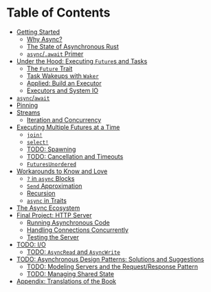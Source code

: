 # Table of Contents

- [Getting Started](01_getting_started/01_chapter.md)
  - [Why Async?](01_getting_started/02_why_async.md)
  - [The State of Asynchronous Rust](01_getting_started/03_state_of_async_rust.md)
  - [`async`/`.await` Primer](01_getting_started/04_async_await_primer.md)
- [Under the Hood: Executing `Future`s and Tasks](02_execution/01_chapter.md)
  - [The `Future` Trait](02_execution/02_future.md)
  - [Task Wakeups with `Waker`](02_execution/03_wakeups.md)
  - [Applied: Build an Executor](02_execution/04_executor.md)
  - [Executors and System IO](02_execution/05_io.md)
- [`async`/`await`](03_async_await/01_chapter.md)
- [Pinning](04_pinning/01_chapter.md)
- [Streams](05_streams/01_chapter.md)
  - [Iteration and Concurrency](05_streams/02_iteration_and_concurrency.md)
- [Executing Multiple Futures at a Time](06_multiple_futures/01_chapter.md)
  - [`join!`](06_multiple_futures/02_join.md)
  - [`select!`](06_multiple_futures/03_select.md)
  - [TODO: Spawning]()
  - [TODO: Cancellation and Timeouts]()
  - [`FuturesUnordered`](06_multiple_futures/05_futuresunordered.md)
- [Workarounds to Know and Love](07_workarounds/01_chapter.md)
  - [`?` in `async` Blocks](07_workarounds/02_err_in_async_blocks.md)
  - [`Send` Approximation](07_workarounds/03_send_approximation.md)
  - [Recursion](07_workarounds/04_recursion.md)
  - [`async` in Traits](07_workarounds/05_async_in_traits.md)
- [The Async Ecosystem](08_ecosystem/00_chapter.md)
- [Final Project: HTTP Server](09_example/00_intro.md)
  - [Running Asynchronous Code](09_example/01_running_async_code.md)
  - [Handling Connections Concurrently](09_example/02_handling_connections_concurrently.md)
  - [Testing the Server](09_example/03_tests.md)
- [TODO: I/O]()
  - [TODO: `AsyncRead` and `AsyncWrite`]()
- [TODO: Asynchronous Design Patterns: Solutions and Suggestions]()
  - [TODO: Modeling Servers and the Request/Response Pattern]()
  - [TODO: Managing Shared State]()
- [Appendix: Translations of the Book](12_appendix/01_translations.md)
